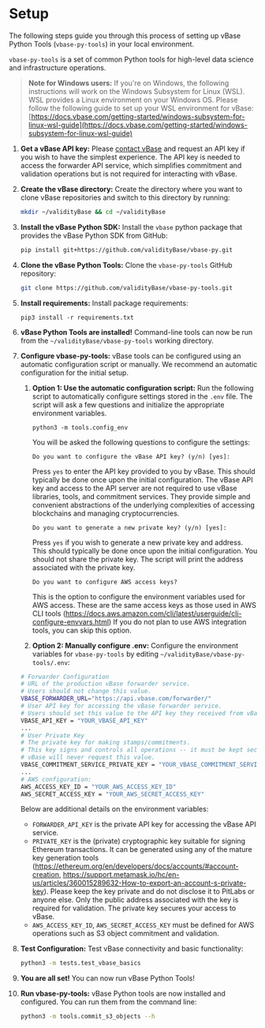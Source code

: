 # Setup

The following steps guide you through this process of setting up vBase Python Tools (`vbase-py-tools`) in your local environment.

`vbase-py-tools` is a set of common Python tools for high-level data science and infrastructure operations. 

> **Note for Windows users:**
    If you're on Windows, the following instructions will work on the Windows Subsystem for Linux (WSL). WSL provides a Linux environment on your Windows OS. Please follow the following guide to set up your WSL environment for vBase: [https://docs.vbase.com/getting-started/windows-subsystem-for-linux-wsl-guide](https://docs.vbase.com/getting-started/windows-subsystem-for-linux-wsl-guide)

1. **Get a vBase API key:**
    Please [contact vBase](https://www.vbase.com/contact/) and request an API key if you wish to have the simplest experience. The API key is needed to access the forwarder API service, which simplifies commitment and validation operations but is not required for interacting with vBase.

2. **Create the vBase directory:**
    Create the directory where you want to clone vBase repositories and switch to this directory by running:
    ```bash
    mkdir ~/validityBase && cd ~/validityBase
    ```

3. **Install the vBase Python SDK:**
    Install the `vbase` python package that provides the vBase Python SDK from GitHub:
    ```bash
    pip install git+https://github.com/validityBase/vbase-py.git
    ```

4. **Clone the vBase Python Tools:**
    Clone the `vbase-py-tools` GitHub repository:
    ```bash
    git clone https://github.com/validityBase/vbase-py-tools.git
    ```

5. **Install requirements:**
    Install package requirements:
    ```commandline
    pip3 install -r requirements.txt
    ```

6. **vBase Python Tools are installed!**
    Command-line tools can now be run from the `~/validityBase/vbase-py-tools` working directory.


7. **Configure vbase-py-tools:**
    vBase tools can be configured using an automatic configuration script or manually. We recommend an automatic configuration for the initial setup.

   1. **Option 1: Use the automatic configuration script:**
        Run the following script to automatically configure settings stored in the `.env` file. The script will ask a few questions and initialize the appropriate environment variables.
        ```commandline
        python3 -m tools.config_env
        ```
        You will be asked the following questions to configure the settings:
        ```text
        Do you want to configure the vBase API key? (y/n) [yes]:
        ```
        Press `yes` to enter the API key provided to you by vBase. 
        This should typically be done once upon the initial configuration. 
        The vBase API key and access to the API server are not required
        to use vBase libraries, tools, and commitment services. They provide
        simple and convenient abstractions of the underlying complexities of accessing
        blockchains and managing cryptocurrencies.
        ```text
        Do you want to generate a new private key? (y/n) [yes]:
        ```
        Press `yes` if you wish to generate a new private key and address. 
        This should typically be done once upon the initial configuration. 
        You should not share the private key.
        The script will print the address associated with the private key.

        ```text
        Do you want to configure AWS access keys?
        ```
        This is the option to configure the environment variables used for AWS access.
        These are the same access keys as those used in AWS CLI tools 
        (https://docs.aws.amazon.com/cli/latest/userguide/cli-configure-envvars.html)
        If you do not plan to use AWS integration tools, you can skip this option.

   2. **Option 2: Manually configure .env:**
    Configure the environment variables for `vbase-py-tools` by editing `~/validityBase/vbase-py-tools/.env`:
    ```bash
    # Forwarder Configuration
    # URL of the production vBase forwarder service.
    # Users should not change this value.
    VBASE_FORWARDER_URL="https://api.vbase.com/forwarder/"
    # User API key for accessing the vBase forwarder service.
    # Users should set this value to the API key they received from vBase.
    VBASE_API_KEY = "YOUR_VBASE_API_KEY"
    ...
    # User Private Key
    # The private key for making stamps/commitments.
    # This key signs and controls all operations -- it must be kept secret.
    # vBase will never request this value.
    VBASE_COMMITMENT_SERVICE_PRIVATE_KEY = "YOUR_VBASE_COMMITMENT_SERVICE_PRIVATE_KEY"
    ...
    # AWS configuration:
    AWS_ACCESS_KEY_ID = "YOUR_AWS_ACCESS_KEY_ID"
    AWS_SECRET_ACCESS_KEY = "YOUR_AWS_SECRET_ACCESS_KEY"
    ```
    Below are additional details on the environment variables:
    - `FORWARDER_API_KEY` is the private API key for accessing the vBase API service.
    - `PRIVATE_KEY` is the (private) cryptographic key suitable for signing Ethereum transactions.
    It can be generated using any of the mature key generation tools (https://ethereum.org/en/developers/docs/accounts/#account-creation, https://support.metamask.io/hc/en-us/articles/360015289632-How-to-export-an-account-s-private-key). 
    Please keep the key private and do not disclose it to PitLabs or anyone else.
    Only the public address associated with the key is required for validation.
    The private key secures your access to vBase.
    - `AWS_ACCESS_KEY_ID`, `AWS_SECRET_ACCESS_KEY` must be defined for AWS operations
    such as S3 object commitment and validation.

8. **Test Configuration:**
    Test vBase connectivity and basic functionality:
    ```bash
    python3 -m tests.test_vbase_basics
    ```

9. **You are all set!**
    You can now run vBase Python Tools!

10. **Run vbase-py-tools:**
    vBase Python tools are now installed and configured. You can run them from the command line:
    ```bash
    python3 -m tools.commit_s3_objects --h
    ```
